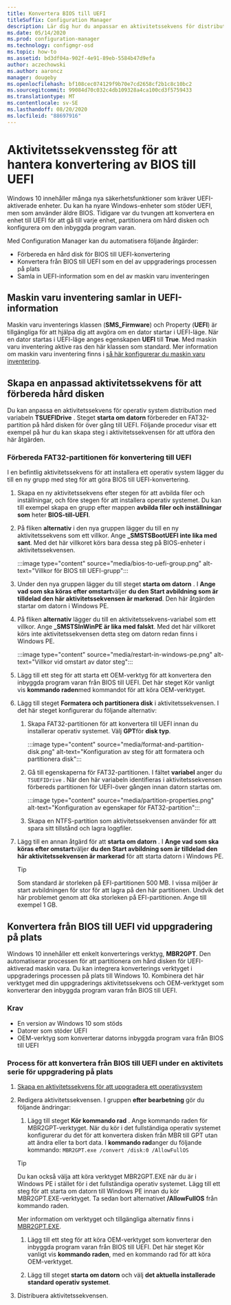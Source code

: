 ```yaml
---
title: Konvertera BIOS till UEFI
titleSuffix: Configuration Manager
description: Lär dig hur du anpassar en aktivitetssekvens för distribution av operativ system för att förbereda en FAT32-partition för över gång till UEFI.
ms.date: 05/14/2020
ms.prod: configuration-manager
ms.technology: configmgr-osd
ms.topic: how-to
ms.assetid: bd3df04a-902f-4e91-89eb-5584b47d9efa
author: aczechowski
ms.author: aaroncz
manager: dougeby
ms.openlocfilehash: bf108cec074129f9b70e7cd2658cf2b1c8c10bc2
ms.sourcegitcommit: 99084d70c032c4db109328a4ca100cd3f5759433
ms.translationtype: MT
ms.contentlocale: sv-SE
ms.lasthandoff: 08/20/2020
ms.locfileid: "88697916"
---
```

# <a name="task-sequence-steps-to-manage-bios-to-uefi-conversion"></a>Aktivitetssekvenssteg för att hantera konvertering av BIOS till UEFI

Windows 10 innehåller många nya säkerhetsfunktioner som kräver UEFI-aktiverade enheter. Du kan ha nyare Windows-enheter som stöder UEFI, men som använder äldre BIOS. Tidigare var du tvungen att konvertera en enhet till UEFI för att gå till varje enhet, partitionera om hård disken och konfigurera om den inbyggda program varan.

Med Configuration Manager kan du automatisera följande åtgärder:

- Förbereda en hård disk för BIOS till UEFI-konvertering
- Konvertera från BIOS till UEFI som en del av uppgraderings processen på plats
- Samla in UEFI-information som en del av maskin varu inventeringen

## <a name="hardware-inventory-collects-uefi-information"></a>Maskin varu inventering samlar in UEFI-information

Maskin varu inventerings klassen (**SMS_Firmware**) och Property (**UEFI**) är tillgängliga för att hjälpa dig att avgöra om en dator startar i UEFI-läge. När en dator startas i UEFI-läge anges egenskapen **UEFI** till **True**. Med maskin varu inventering aktive ras den här klassen som standard. Mer information om maskin varu inventering finns i [så här konfigurerar du maskin varu inventering](../../core/clients/manage/inventory/configure-hardware-inventory.md).

## <a name="create-a-custom-task-sequence-to-prepare-the-hard-drive"></a>Skapa en anpassad aktivitetssekvens för att förbereda hård disken

Du kan anpassa en aktivitetssekvens för operativ system distribution med variabeln **TSUEFIDrive** . Steget **starta om datorn** förbereder en FAT32-partition på hård disken för över gång till UEFI. Följande procedur visar ett exempel på hur du kan skapa steg i aktivitetssekvensen för att utföra den här åtgärden.

### <a name="prepare-the-fat32-partition-for-the-conversion-to-uefi"></a>Förbereda FAT32-partitionen för konvertering till UEFI

I en befintlig aktivitetssekvens för att installera ett operativ system lägger du till en ny grupp med steg för att göra BIOS till UEFI-konvertering.

1. Skapa en ny aktivitetssekvens efter stegen för att avbilda filer och inställningar, och före stegen för att installera operativ systemet. Du kan till exempel skapa en grupp efter mappen **avbilda filer och inställningar som** heter **BIOS-till-UEFI**.

1. På fliken **alternativ** i den nya gruppen lägger du till en ny aktivitetssekvens som ett villkor. Ange **_SMSTSBootUEFI inte lika med sant**. Med det här villkoret körs bara dessa steg på BIOS-enheter i aktivitetssekvensen.

    :::image type="content" source="media/bios-to-uefi-group.png" alt-text="Villkor för BIOS till UEFI-grupp":::

1. Under den nya gruppen lägger du till steget **starta om datorn** . I **Ange vad som ska köras efter omstart**väljer **du den Start avbildning som är tilldelad den här aktivitetssekvensen är markerad**. Den här åtgärden startar om datorn i Windows PE.

1. På fliken **alternativ** lägger du till en aktivitetssekvens-variabel som ett villkor. Ange **_SMSTSInWinPE är lika med falskt**. Med det här villkoret körs inte aktivitetssekvensen detta steg om datorn redan finns i Windows PE.

    :::image type="content" source="media/restart-in-windows-pe.png" alt-text="Villkor vid omstart av dator steg":::

1. Lägg till ett steg för att starta ett OEM-verktyg för att konvertera den inbyggda program varan från BIOS till UEFI. Det här steget Kör vanligt vis **kommando raden**med kommandot för att köra OEM-verktyget.

1. Lägg till steget **Formatera och partitionera disk** i aktivitetssekvensen. I det här steget konfigurerar du följande alternativ:

    1. Skapa FAT32-partitionen för att konvertera till UEFI innan du installerar operativ systemet. Välj **GPT**för **disk typ**.

        :::image type="content" source="media/format-and-partition-disk.png" alt-text="Konfiguration av steg för att formatera och partitionera disk":::

    1. Gå till egenskaperna för FAT32-partitionen. I fältet **variabel** anger du `TSUEFIDrive` . När den här variabeln identifieras i aktivitetssekvensen förbereds partitionen för UEFI-över gången innan datorn startas om.

        :::image type="content" source="media/partition-properties.png" alt-text="Konfiguration av egenskaper för FAT32-partition":::

    1. Skapa en NTFS-partition som aktivitetssekvensen använder för att spara sitt tillstånd och lagra loggfiler.

1. Lägg till en annan åtgärd för att **starta om datorn** . I **Ange vad som ska köras efter omstart**väljer **du den Start avbildning som är tilldelad den här aktivitetssekvensen är markerad** för att starta datorn i Windows PE.

    > [!TIP]
    > Som standard är storleken på EFI-partitionen 500 MB. I vissa miljöer är start avbildningen för stor för att lagra på den här partitionen. Undvik det här problemet genom att öka storleken på EFI-partitionen. Ange till exempel 1 GB.<!-- SCCMDocs#1024 -->

## <a name="convert-from-bios-to-uefi-during-in-place-upgrade"></a><a name="bkmk_ipu"></a> Konvertera från BIOS till UEFI vid uppgradering på plats

Windows 10 innehåller ett enkelt konverterings verktyg, **MBR2GPT**. Den automatiserar processen för att partitionera om hård disken för UEFI-aktiverad maskin vara. Du kan integrera konverterings verktyget i uppgraderings processen på plats till Windows 10. Kombinera det här verktyget med din uppgraderings aktivitetssekvens och OEM-verktyget som konverterar den inbyggda program varan från BIOS till UEFI.

### <a name="requirements"></a>Krav

- En version av Windows 10 som stöds
- Datorer som stöder UEFI
- OEM-verktyg som konverterar datorns inbyggda program vara från BIOS till UEFI

### <a name="process-to-convert-from-bios-to-uefi-during-an-in-place-upgrade-task-sequence"></a>Process för att konvertera från BIOS till UEFI under en aktivitets serie för uppgradering på plats

1. [Skapa en aktivitetssekvens för att uppgradera ett operativsystem](create-a-task-sequence-to-upgrade-an-operating-system.md)

1. Redigera aktivitetssekvensen. I gruppen **efter bearbetning** gör du följande ändringar:

    1. Lägg till steget **Kör kommando rad** . Ange kommando raden för MBR2GPT-verktyget. När du kör i det fullständiga operativ systemet konfigurerar du det för att konvertera disken från MBR till GPT utan att ändra eller ta bort data. I **kommando rad**anger du följande kommando: `MBR2GPT.exe /convert /disk:0 /AllowFullOS`

    > [!TIP]
    > Du kan också välja att köra verktyget MBR2GPT.EXE när du är i Windows PE i stället för i det fullständiga operativ systemet. Lägg till ett steg för att starta om datorn till Windows PE innan du kör MBR2GPT.EXE-verktyget. Ta sedan bort alternativet **/AllowFullOS** från kommando raden.

    Mer information om verktyget och tillgängliga alternativ finns i [MBR2GPT.EXE](/windows/deployment/mbr-to-gpt).

    1. Lägg till ett steg för att köra OEM-verktyget som konverterar den inbyggda program varan från BIOS till UEFI. Det här steget Kör vanligt vis **kommando raden**, med en kommando rad för att köra OEM-verktyget.

    1. Lägg till steget **starta om datorn** och välj **det aktuella installerade standard operativ systemet**.

1. Distribuera aktivitetssekvensen.